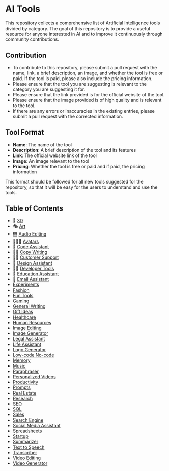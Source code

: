 # AI Tools


This repository collects a comprehensive list of Artificial Intelligence tools divided by category. The goal of this repository is to provide a useful resource for anyone interested in AI and to improve it continuously through community contributions.

## Contribution

- To contribute to this repository, please submit a pull request with the name, link, a brief description, an image, and whether the tool is free or paid. If the tool is paid, please also include the pricing information.
- Please ensure that the tool you are suggesting is relevant to the category you are suggesting it for.
- Please ensure that the link provided is for the official website of the tool.
- Please ensure that the image provided is of high quality and is relevant to the tool.
- If there are any errors or inaccuracies in the existing entries, please submit a pull request with the corrected information.

## Tool Format

- **Name**: The name of the tool
- **Description**: A brief description of the tool and its features
- **Link**: The official website link of the tool
- **Image**: An image relevant to the tool
- **Pricing**: Whether the tool is free or paid and if paid, the pricing information

This format should be followed for all new tools suggested for the repository, so that it will be easy for the users to understand and use the tools.

## Table of Contents

- 📍 [3D](Categories/3d.md)
- 🎭 [Art](Categories/art.md)
- 🎛️ [Audio Editing](Categories/audioediting.md)
- 🧑‍🤝‍🧑 [Avatars](Categories/avatars.md)
- 🥷 [Code Assistant](Categories/codeassistant.md)
- ✍🏽 [Copy Writing](Categories/copywriting.md)
- 🧑‍💻 [Customer Support](Categories/customersupport.md)
- 🎨 [Design Assistant](Categories/designassistant.md)
- 🧑‍💻 [Developer Tools](Categories/developertools.md)
- 🏫 [Education Assistant](Categories/educationassistant.md)
- 📧 [Email Assistant](Categories/emailassistant.md)
- [Experiments](Categories/experiments.md)
- [Fashion](Categories/fashion.md)
- [Fun Tools](Categories/funtools.md)
- [Gaming](Categories/gaming.md)
- [General Writing](Categories/generalwriting.md)
- [Gift Ideas](Categories/giftideas.md)
- [Healthcare](Categories/healthcare.md)
- [Human Resources](Categories/humanresources.md)
- [Image Editing](Categories/imageediting.md)
- [Image Generator](Categories/imagegenerator.md)
- [Legal Assistant](Categories/legalassistant.md)
- [Life Assistant](Categories/lifeassistant.md)
- [Logo Generator](Categories/logogenerator.md)
- [Low-code No-code](Categories/low-codeno-code.md)
- [Memory](Categories/memory.md)
- [Music](Categories/music.md)
- [Paraphraser](Categories/paraphraser.md)
- [Personalized Videos](Categories/personalizedvideos.md)
- [Productivity](Categories/productivity.md)
- [Prompts](Categories/prompts.md)
- [Real Estate](Categories/realestate.md)
- [Research](Categories/research.md)
- [SEO](Categories/seo.md)
- [SQL](Categories/sql.md)
- [Sales](Categories/sales.md)
- [Search Engine](Categories/searchengine.md)
- [Social Media Assistant](Categories/socialmediaassistant.md)
- [Spreadsheets](Categories/spreadsheets.md)
- [Startup](Categories/startup.md)
- [Summarizer](Categories/summarizer.md)
- [Text to Speech](Categories/texttospeech.md)
- [Transcriber](Categories/transcriber.md)
- [Video Editing](Categories/videoediting.md)
- [Video Generator](Categories/videogenerator.md)







